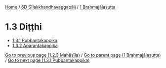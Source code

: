 
[Home](/) / [6D Sīlakkhandhavaggapāḷi](../../6D.md) / [1 Brahmajālasutta](../1.md)

# 1.3 Diṭṭhi

* [1.3.1 Pubbantakappika](1.3/1.3.1.md)
* [1.3.2 Aparantakappika](1.3/1.3.2.md)

[Go to previous page (1.2.3 Mahāsīla)](1.2/1.2.3.md) / [Go to parent page (1 Brahmajālasutta)](../1.md) / [Go to next page (1.3.1 Pubbantakappika)](1.3/1.3.1.md)


